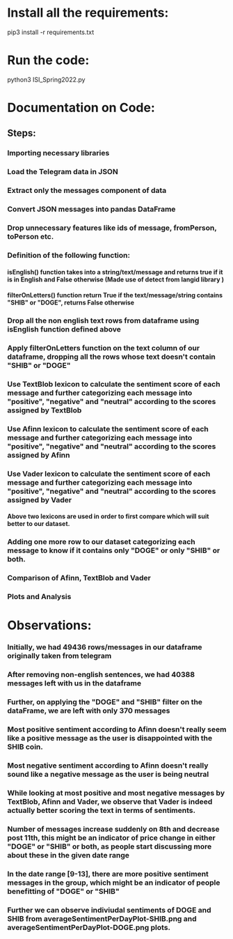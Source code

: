 # Install all the requirements:

pip3 install -r requirements.txt

# Run the code:

python3 ISI_Spring2022.py 

# Documentation on Code:

## Steps:
### Importing necessary libraries
### Load the Telegram data in JSON
### Extract only the messages component of data
### Convert JSON messages into pandas DataFrame
### Drop unnecessary features like ids of message, fromPerson, toPerson etc.
### Definition of the following function:
#### isEnglish() function takes into a string/text/message and returns true if it is in English and False otherwise (Made use of detect from langid library )
#### filterOnLetters() function return True if the text/message/string contains "SHIB" or "DOGE", returns False otherwise

### Drop all the non english text rows from dataframe using isEnglish function defined above
### Apply filterOnLetters function on the text column of our dataframe, dropping all the rows whose text doesn't contain "SHIB" or "DOGE"
### Use TextBlob lexicon to calculate the sentiment score of each message and further categorizing each message into "positive", "negative" and "neutral" according to the scores assigned by TextBlob
### Use Afinn lexicon to calculate the sentiment score of each message and further categorizing each message into "positive", "negative" and "neutral" according to the scores assigned by Afinn
### Use Vader lexicon to calculate the sentiment score of each message and further categorizing each message into "positive", "negative" and "neutral" according to the scores assigned by Vader
#### Above two lexicons are used in order to first compare which will suit better to our dataset.
### Adding one more row to our dataset categorizing each message to know if it contains only "DOGE" or only "SHIB" or both.
### Comparison of Afinn, TextBlob and Vader
### Plots and Analysis


# Observations:
### Initially, we had 49436 rows/messages in our dataframe originally taken from telegram
### After removing non-english sentences, we had 40388 messages left with us in the dataframe
### Further, on applying the "DOGE" and "SHIB" filter on the dataFrame, we are left with only 370 messages
### Most positive sentiment according to Afinn doesn't really seem like a positive message as the user is disappointed with the SHIB coin.
### Most negative sentiment according to Afinn doesn't really sound like a negative message as the user is being neutral
### While looking at most positive and most negative messages by TextBlob, Afinn and Vader, we observe that Vader is indeed actually better scoring the text in terms of sentiments.
### Number of messages increase suddenly on 8th and decrease post 11th, this might be an indicator of price change in either "DOGE" or "SHIB" or both, as people start discussing more about these in the given date range
### In the date range [9-13], there are more positive sentiment messages in the group, which might be an indicator of people benefitting of "DOGE" or "SHIB"
### Further we can observe indiviudal sentiments of DOGE and SHIB from averageSentimentPerDayPlot-SHIB.png and averageSentimentPerDayPlot-DOGE.png plots.
